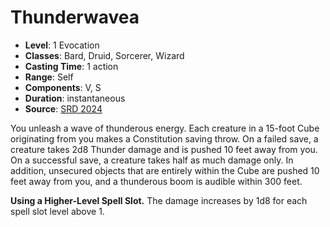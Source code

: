 # Thunderwavea

- **Level**: 1 Evocation
- **Classes**: Bard, Druid, Sorcerer, Wizard
- **Casting Time**: 1 action
- **Range**: Self
- **Components**: V, S
- **Duration**: instantaneous
- **Source**: [SRD 2024](../../../srds/SRD_2024.pdf)

You unleash a wave of thunderous energy. Each creature in a 15-foot Cube originating from you makes a Constitution saving throw. On a failed save, a creature takes 2d8 Thunder damage and is pushed 10 feet away from you. On a successful save, a creature takes half as much damage only. In addition, unsecured objects that are entirely within the Cube are pushed 10 feet away from you, and a thunderous boom is audible within 300 feet.

**Using a Higher-Level Spell Slot.** The damage increases by 1d8 for each spell slot level above 1.
